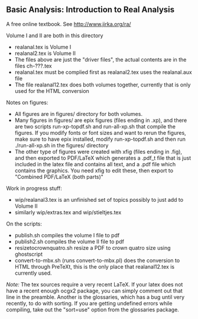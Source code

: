 Basic Analysis: Introduction to Real Analysis
---------------------------------------------

A free online textbook.  See http://www.jirka.org/ra/

Volume I and II are both in this directory

* realanal.tex is Volume I
* realanal2.tex is Volume II
* The files above are just the "driver files", the actual contents are in the files ch-???.tex
* realanal.tex must be complied first as realanal2.tex uses the realanal.aux file
* The file realanal12.tex does both volumes together, currently that is only used
  for the HTML conversion

Notes on figures:

* All figures are in figures/ directory for both volumes.
* Many figures in figures/ are epix figures (files ending in .xp), and there
  are two scripts run-xp-topdf.sh and run-all-xp.sh that compile the figures.
  If you modify fonts or font sizes and want to rerun the figures, make sure to
  have epix installed, modify run-xp-topdf.sh and then run ./run-all-xp.sh in
  the figures/ directory
* The other type of figures were created with xfig (files ending in .fig), and
  then exported to PDF/LaTeX which generates a .pdf_t file that is just included
  in the latex file and contains all text, and a .pdf file which contains the
  graphics.  You need xfig to edit these, then export to
  "Combined PDF/LaTeX (both parts)"

Work in progress stuff:

* wip/realanal3.tex is an unfinished set of topics possibly to just add to Volume II
* similarly wip/extras.tex and wip/stieltjes.tex

On the scripts:

* publish.sh compiles the volume I file to pdf
* publish2.sh compiles the volume II file to pdf
* resizetocrownquatro.sh resize a PDF to crown quatro size using ghostscript
* convert-to-mbx.sh (runs convert-to-mbx.pl) does the conversion to HTML through
  PreTeXt, this is the only place that realanal12.tex is currently used.

*Note:* The tex sources require a very recent LaTeX.  If your latex does not
have a recent enough ocgx2 package, you can simply comment out that line in
the preamble.  Another is the glossaries, which has a bug until very recently,
to do with sorting.  If you are getting undefined errors while compiling,
take out the "sort=use" option from the glossaries package.
